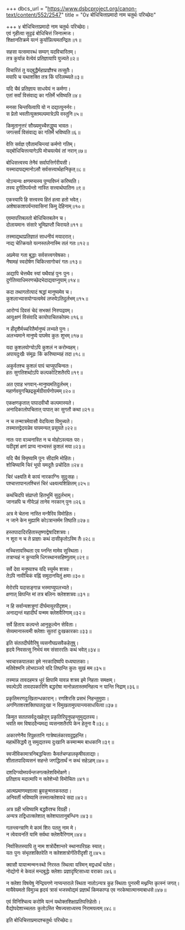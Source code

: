 +++
dbcs_url = "https://www.dsbcproject.org/canon-text/content/552/2547"
title = "0४ बोधिचित्ताप्रमादो नाम चतुर्थः परिच्छेदः"

+++
४ बोधिचित्ताप्रमादो नाम चतुर्थः परिच्छेदः।  
एवं गृहीत्वा सुदृढं बोधिचित्तं जिनात्मजः।  
शिक्षानतिक्रमे यत्नं कुर्यान्नित्यमतन्द्रितः॥१॥

सहसा यत्समारब्धं सम्यग् यदविचारितम्।  
तत्र कुर्यान्न वेत्येवं प्रतिज्ञायापि युज्यते॥२॥

विचारितं तु यद्बुद्धैर्महाप्राज्ञैश्च तत्सुतैः।  
मयापि च यथाशक्ति तत्र किं परिलम्ब्यते॥३॥

यदि चैवं प्रतिज्ञाय साधयेयं न कर्मणा।  
एतां सर्वां विसंवाद्य का गतिर्मे भविष्यति॥४॥

मनसा चिन्तयित्वापि यो न दद्यात्पुनर्नरः।  
स प्रेतो भवतीत्युक्तमल्पमात्रेऽपि वस्तुनि॥५॥

किमुतानुत्तरं सौख्यमुच्चैरुद्धुष्य भावतः।  
जगत्सर्वं विसंवाद्य का गतिर्मे भविष्यति॥६॥

वेत्ति सर्वज्ञ एवैतामचिन्त्यां कर्मणो गतिम्।  
यद्बोधिचित्तत्यागेऽपि मोचयत्येवं तां नरान्॥७॥

बोधिसत्त्वस्य तेनैवं सर्वापत्तिर्गरीयसी।  
यस्मादापद्यमानोऽसौ सर्वसत्त्वार्थहानिकृत्॥८॥

योऽप्यन्यः क्षणमप्यस्य पुण्यविघ्नं करिष्यति।  
तस्य दुर्गतिपर्यन्तो नास्ति सत्त्वार्थघातिनः॥९॥

एकस्यापि हि सत्त्वस्य हितं हत्वा हतो भवेत्।  
अशेषाकाशपर्यन्तवासिनां किमु देहिनाम्॥१०॥

एवमापत्तिबलतो बोधिचित्तबलेन च।  
दोलायमानः संसारे भूमिप्राप्तौ चिरायते॥११॥

तस्माद्यथाप्रतिज्ञातं साधनीयं मयादरात्।  
नाद्य चेत्क्रियते यत्नस्तलेनास्मि तलं गतः॥१२॥

अप्रमेया गता बुद्धाः सर्वसत्त्वगवेषकाः।  
नैषामहं स्वदोषेण चिकित्सागोचरं गतः॥१३॥

अद्यापि चेत्तथैव स्यां यथैवाहं पुनः पुनः।  
दुर्गतिव्याधिमरणच्छेदभेदाद्यवाप्नुयाम्॥१४॥

कदा तथागतोत्पादं श्रद्धां मानुष्यमेव च।  
कुशलाभ्यासयोग्यत्वमेवं लप्स्येऽतिदुर्लभम्॥१५॥

आरोग्यं दिवसं चेदं सभक्तं निरुपद्रवम्।  
आयुःक्षणं विसंवादि कायोपाचितकोपमः॥१६॥

न हीदृशैर्मच्चरितैर्मानुष्यं लभ्यते पुनः।  
अलभ्यमाने मानुष्ये पापमेव कुतः शुभम्॥१७॥

यदा कुशलयोग्योऽपि कुशलं न करोम्यहम्।  
अपायदुःखैः संमूढः किं करिष्याम्यहं तदा॥१८॥

अकुर्वतश्च कुशलं पापं चाप्युपचिन्वतः।  
हतः सुगतिशब्दोऽपि कल्पकोटिशतैरपि॥१९॥

अत एवाह भगवान्-मानुष्यमतिदुर्लभम्।  
महार्णवयुगच्छिद्रकूर्मग्रीवार्पणोपमम्॥२०॥

एकक्षणकृतात् पापादवीचौ कल्पमास्यते।  
अनादिकालोपचितात् पापात् का सुगतौ कथा॥२१॥

न च तन्मात्रमेवासौ वेदयित्वा विमुच्यते।  
तस्मात्तद्वेदयन्नेव पापमन्यत् प्रसूयते॥२२॥

नातः परा वञ्चनास्ति न च मोहोऽस्त्यतः परः।  
यदीदृशं क्षणं प्राप्य नाभ्यस्तं कुशलं मया॥२३॥

यदि चैवं विमृष्यामि पुनः सीदामि मोहितः।  
शोचिष्यामि चिरं भूयो यमदूतैः प्रचोदितः॥२४॥

चिरं धक्ष्यति मे कायं नारकाग्निः सुदुःसहः।  
पश्चात्तापानलश्चित्तं चिरं धक्ष्यत्यशिक्षितम्॥२५॥

कथंचिदपि संप्राप्तो हितभूमिं सुदुर्लभाम्।  
जानन्नपि च नीयेऽहं तानेव नरकान् पुनः॥२६॥

अत्र मे चेतना नास्ति मन्त्रैरिव विमोहितः।  
न जाने केन मुह्यामि कोऽत्रान्तर्मम तिष्ठति॥२७॥

हस्तपादादिरहितास्तृष्णाद्वेषादिशत्रवः।  
न शूरा न च ते प्राज्ञाः कथं दासीकृतोऽस्मि तैः॥२८॥

मच्चित्तावस्थिता एव घ्नन्ति मामेव सुस्थिताः।  
तत्राप्यहं न कुप्यामि धिगस्थानसहिष्णुताम्॥२९॥

सर्वे देवा मनुष्याश्च यदि स्युर्मम शत्रवः।  
तेऽपि नावीचिकं वह्निं समुदानयितुं क्षमाः॥३०॥

मेरोरपि यदासङ्गान्न भस्माप्युपलभ्यते।  
क्षणात् क्षिपन्ति मां तत्र बलिनः क्लेशशत्रवः॥३१॥

न हि सर्वान्यशत्रूणां दीर्घमायुरपीदृशम्।  
अनाद्यन्तं महादीर्घं यन्मम क्लेशवैरिणाम्॥३२॥

सर्वे हिताय कल्पन्ते आनुकूल्येन सेविताः।  
सेव्यमानास्त्वमी क्लेशाः सुतरां दुःखकारकाः॥३३॥

इति संततदीर्घवैरिषु व्यसनौघप्रसवैकहेतुषु।  
हृदये निवसत्सु निर्भयं मम संसाररतिः कथं भवेत्॥३४॥

भवचारकपालका इमे नरकादिष्वपि वध्यघातकाः।  
मतिवेश्मनि लोभपञ्जरे यदि तिष्ठन्ति कुतः सुखं मम॥३५॥

तस्मान्न तावदहमत्र धुरं क्षिपामि 
यावन्न शत्रव इमे निहताः समक्षम्।  
स्वल्पेऽपि तावदपकारिणि बद्धरोषा 
मानोन्नतास्तमनिहत्य न यान्ति निद्राम्॥३६॥

प्रकृतिमरणदुःखितान्धकारान्। रणशिरसि प्रसभं निहन्तुमुग्राः।  
अगणितशरशक्तिघातदुःखा न विमुखतामुपयान्त्यसाधयित्वा॥३७॥

किमुत सततसर्वदुःखहेतून् प्रकृतिरिपूनुपहन्तुमुद्यतस्य।  
भवति मम विषाददैन्यमद्य व्यसनशतैरपि केन हेतुना वै॥३८॥

अकारणेनैव रिपुक्षतानि गात्रेष्वलंकारवदुद्वहन्ति।  
महार्थसिद्ध्यै तु समुद्यतस्य दुःखानि कस्मान्मम बाधकानि॥३९॥

स्वजीविकामात्रनिबद्धचित्ताः कैवर्तचण्डालकृषीवलाद्याः।  
शीतातपादिव्यसनं सहन्ते जगद्धितार्थं न कथं सहेऽहम्॥४०॥

दशदिग्व्योमपर्यन्तजगत्क्लेशविमोक्षणे।  
प्रतिज्ञाय मदात्मापि न क्लेशेभ्यो विमोचितः॥४१॥

आत्मप्रमाणमज्ञात्वा ब्रुवन्नुन्मत्तकस्तदा।  
अनिवर्ती भविष्यामि तस्मात्क्लेशवधे सदा॥४२॥

अत्र ग्रही भविष्यामि बद्धवैरश्च विग्रही।  
अन्यत्र तद्विधात्क्लेशात् क्लेशघातानुबन्धिनः॥४३॥

गलन्त्वन्त्राणि मे कामं शिरः पततु नाम मे।  
न त्वेवावनतिं यामि सर्वथा क्लेशवैरिणाम्॥४४॥

निर्वासितस्यापि तु नाम शत्रोर्देशान्तरे स्थानपरिग्रहः स्यात्।  
यतः पुनः संभृतशक्तिरेति न क्लेशशत्रोर्गतिरीदृशी तु॥४५॥

क्वासौ यायान्मन्मनःस्थो निरस्तः 
स्थित्वा यस्मिन् मद्वधार्थं यतेत।  
नोद्योगो मे केवलं मन्दबुद्धेः 
क्लेशाः प्रज्ञादृष्टिसाध्या वराकाः॥४६॥

न क्लेशा विषयेषु नेन्द्रियगणे नाप्यन्तराले स्थिता 
नातोऽन्यत्र कुह स्थिताः पुनरमी मथ्नन्ति कृत्स्नं जगत्।  
मायैवेयमतो विमुञ्च हृदयं त्रासं भजस्वोद्यमं 
प्रज्ञार्थं किमकाण्ड एव नरकेष्वात्मानमाबाधसे॥४७॥

एवं विनिश्चित्य करोमि यत्नं 
यथोक्तशिक्षाप्रतिपत्तिहेतोः।  
वैद्योपदेशाच्चलतः कुतोऽस्ति 
भैषज्यसाध्यस्य निरामयत्वम्॥४८॥

इति बोधिचित्ताप्रमादश्चतुर्थः परिच्छेदः॥

